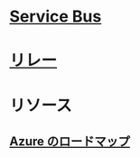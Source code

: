 # [Service Bus](/azure/service-bus-messaging)
# [リレー](/azure/service-bus-relay)
# リソース
## [Azure のロードマップ](https://azure.microsoft.com/roadmap/?category=enterprise-integration)
